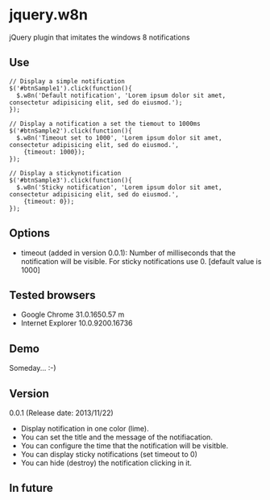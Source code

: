 jquery.w8n
==========

jQuery plugin that imitates the windows 8 notifications


Use
---
<pre><code>// Display a simple notification
$('#btnSample1').click(function(){
  $.w8n('Default notification', 'Lorem ipsum dolor sit amet, consectetur adipisicing elit, sed do eiusmod.');
});

// Display a notification a set the tiemout to 1000ms
$('#btnSample2').click(function(){
  $.w8n('Timeout set to 1000', 'Lorem ipsum dolor sit amet, consectetur adipisicing elit, sed do eiusmod.',
    {timeout: 1000});
});

// Display a stickynotification
$('#btnSample3').click(function(){
  $.w8n('Sticky notification', 'Lorem ipsum dolor sit amet, consectetur adipisicing elit, sed do eiusmod.', 
    {timeout: 0});
});   
</code></pre>

Options
-------
* timeout (added in version 0.0.1): Number of milliseconds that the notification will be visible. For sticky notifications use 0. [default value is 1000]

Tested browsers
---------------
* Google Chrome 31.0.1650.57 m
* Internet Explorer 10.0.9200.16736

Demo
----
Someday... :-)

Version
-------
0.0.1 (Release date: 2013/11/22)
* Display notification in one color (lime).
* You can set the title and the message of the notifiacation.
* You can configure the time that the notification will be visitble.
* You can display sticky notifications (set timeout to 0)
* You can hide (destroy) the notification clicking in it.

In future
---------
